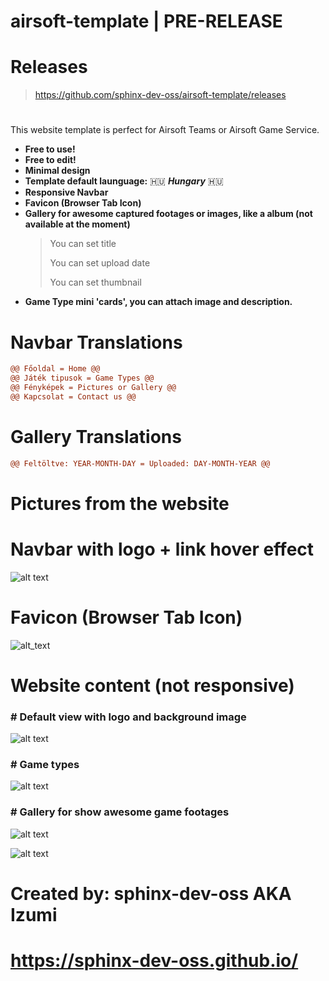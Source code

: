 # airsoft-template | PRE-RELEASE

# Releases
> https://github.com/sphinx-dev-oss/airsoft-template/releases

# 
This website template is perfect for Airsoft Teams or Airsoft Game Service.

- **Free to use!**
- **Free to edit!**
- **Minimal design**
- **Template default launguage:** 🇭🇺 ***Hungary*** 🇭🇺
- **Responsive Navbar**
- **Favicon (Browser Tab Icon)**
- **Gallery for awesome captured footages or images, like a album (not available at the moment)**
  > You can set title
  > 
  > You can set upload date
  > 
  > You can set thumbnail
- **Game Type mini 'cards', you can attach image and description.**

# Navbar Translations
```diff
@@ Főoldal = Home @@ 
@@ Játék tipusok = Game Types @@
@@ Fényképek = Pictures or Gallery @@
@@ Kapcsolat = Contact us @@
```

# Gallery Translations
```diff
@@ Feltöltve: YEAR-MONTH-DAY = Uploaded: DAY-MONTH-YEAR @@
```

# Pictures from the website

# Navbar with logo + link hover effect
![alt text](https://i.imgur.com/oEy03rQ.png)

# Favicon (Browser Tab Icon)
![alt_text](https://i.imgur.com/buUgBFN.png)

# Website content (not responsive)

### # Default view with logo and background image

![alt text](https://i.imgur.com/DuDjnr6.png)

### # Game types

![alt text](https://i.imgur.com/ZFZ2E5M.png)

### # Gallery for show awesome game footages

![alt text](https://i.imgur.com/2kHh7OA.png)

![alt text](https://i.imgur.com/EMGiw8I.png)

# Created by: sphinx-dev-oss AKA Izumi
# https://sphinx-dev-oss.github.io/
